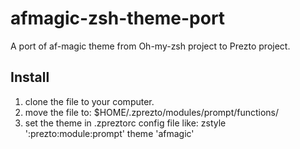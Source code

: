 # afmagic-zsh-theme-port
A port of af-magic theme from Oh-my-zsh project to Prezto project.


## Install

1. clone the file to your computer.
2. move the file to: 
    $HOME/.zprezto/modules/prompt/functions/
3. set the theme in .zpreztorc config file like:
    zstyle ':prezto:module:prompt' theme 'afmagic'

